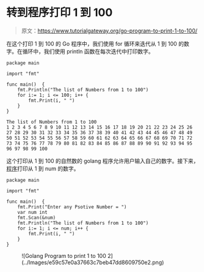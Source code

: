 # 转到程序打印 1 到 100

> 原文：<https://www.tutorialgateway.org/go-program-to-print-1-to-100/>

在这个打印 1 到 100 的 Go 程序中，我们使用 for 循环来迭代从 1 到 100 的数字。在循环中，我们使用 println 函数在每次迭代中打印数字。

```
package main

import "fmt"

func main()  {
    fmt.Println("The list of Numbers from 1 to 100")
    for i:= 1; i <= 100; i++ {
        fmt.Print(i, " ")
    }
}
```

```
The list of Numbers from 1 to 100
1 2 3 4 5 6 7 8 9 10 11 12 13 14 15 16 17 18 19 20 21 22 23 24 25 26 27 28 29 30 31 32 33 34 35 36 37 38 39 40 41 42 43 44 45 46 47 48 49 50 51 52 53 54 55 56 57 58 59 60 61 62 63 64 65 66 67 68 69 70 71 72 73 74 75 76 77 78 79 80 81 82 83 84 85 86 87 88 89 90 91 92 93 94 95 96 97 98 99 100
```

这个打印从 1 到 100 的自然数的 golang 程序允许用户输入自己的数字。接下来，[程序](https://www.tutorialgateway.org/go-programs/)打印从 1 到 num 的数字。

```
package main

import "fmt"

func main()  {
    fmt.Print("Enter any Psotive Number = ")
    var num int
    fmt.Scan(&num)
    fmt.Println("The list of Numbers from 1 to 100")
    for i:= 1; i <= num; i++ {
        fmt.Print(i, " ")
    }
}
```

<figure class="wp-block-image size-large">![Golang Program to print 1 to 100 2](../Images/e59c57e0a37663c7beb47dd8609750e2.png)</figure>